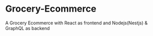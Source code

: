 # Grocery-Ecommerce

A Grocery Ecommerce with React as frontend and Nodejs(Nestjs) & GraphQL as backend
